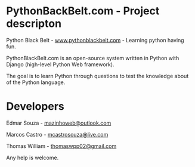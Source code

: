 # PythonBackBelt.com - Project descripton
Python Black Belt - www.pythonblackbelt.com - Learning python having fun.

PythonBlackBelt.com is an open-source system written in Python with Django (high-level Python Web framework).

The goal is to learn Python through questions to test the knowledge about of the Python language.

# Developers

Edmar Souza - mazinhoweb@outlook.com

Marcos Castro - mcastrosouza@live.com

Thomas William - thomaswpp02@gmail.com

Any help is welcome.
